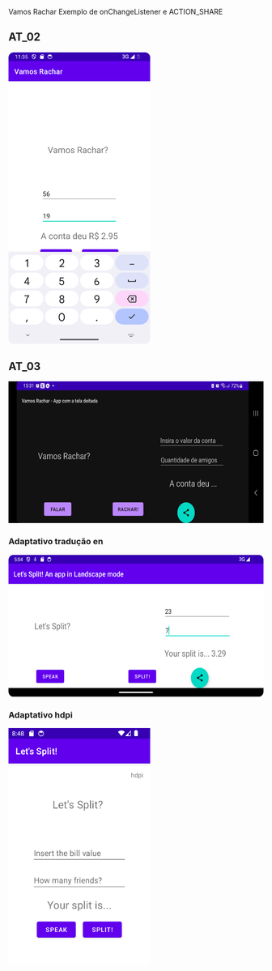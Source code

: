 
Vamos Rachar
Exemplo de onChangeListener e ACTION_SHARE

## AT_02  
<img src="/img/screenshot_at02.png" width="280">

## AT_03
<img src="/img/screenshot_at03.jpg" height="280">

### Adaptativo tradução en
<img src="/img/screenshot_at03_en.png" height="280">

### Adaptativo hdpi 
<img src="/img/screenshot_at03_en_hdpi.png" width="280">